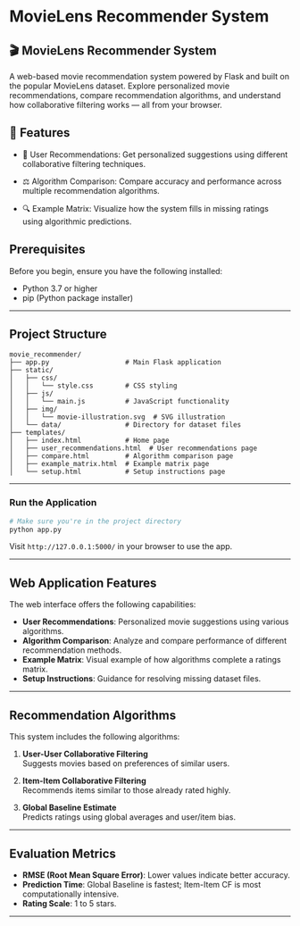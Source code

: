 # MovieLens Recommender System

## 🎬 MovieLens Recommender System
A web-based movie recommendation system powered by Flask and built on the popular MovieLens dataset. Explore personalized movie recommendations, compare recommendation algorithms, and understand how collaborative filtering works — all from your browser.

## 🚀 Features
- 🎯 User Recommendations: Get personalized suggestions using different collaborative filtering techniques.

- ⚖️ Algorithm Comparison: Compare accuracy and performance across multiple recommendation algorithms.

- 🔍 Example Matrix: Visualize how the system fills in missing ratings using algorithmic predictions.

## Prerequisites
Before you begin, ensure you have the following installed:

- Python 3.7 or higher
- pip (Python package installer)

---

## Project Structure

```
movie_recommender/
├── app.py                   # Main Flask application
├── static/
│   ├── css/
│   │   └── style.css        # CSS styling
│   ├── js/
│   │   └── main.js          # JavaScript functionality
│   ├── img/
│   │   └── movie-illustration.svg  # SVG illustration
│   └── data/                # Directory for dataset files
├── templates/
│   ├── index.html           # Home page
│   ├── user_recommendations.html  # User recommendations page
│   ├── compare.html         # Algorithm comparison page
│   ├── example_matrix.html  # Example matrix page
│   └── setup.html           # Setup instructions page
```

---

###  Run the Application
```bash
# Make sure you're in the project directory
python app.py
```
Visit `http://127.0.0.1:5000/` in your browser to use the app.

---

## Web Application Features
The web interface offers the following capabilities:

- **User Recommendations**: Personalized movie suggestions using various algorithms.
- **Algorithm Comparison**: Analyze and compare performance of different recommendation methods.
- **Example Matrix**: Visual example of how algorithms complete a ratings matrix.
- **Setup Instructions**: Guidance for resolving missing dataset files.

---

## Recommendation Algorithms
This system includes the following algorithms:

1. **User-User Collaborative Filtering**  
   Suggests movies based on preferences of similar users.

2. **Item-Item Collaborative Filtering**  
   Recommends items similar to those already rated highly.

3. **Global Baseline Estimate**  
   Predicts ratings using global averages and user/item bias.

---

## Evaluation Metrics
- **RMSE (Root Mean Square Error)**: Lower values indicate better accuracy.
- **Prediction Time**: Global Baseline is fastest; Item-Item CF is most computationally intensive.
- **Rating Scale**: 1 to 5 stars.

---
